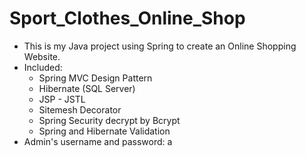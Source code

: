 # Sport_Clothes_Online_Shop
- This is my Java project using Spring to create an Online Shopping Website.
- Included:
  - Spring MVC Design Pattern
  - Hibernate (SQL Server)
  - JSP - JSTL
  - Sitemesh Decorator
  - Spring Security decrypt by Bcrypt
  - Spring and Hibernate Validation
- Admin's username and password: a
